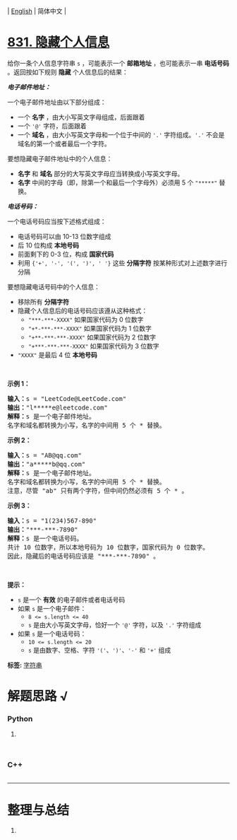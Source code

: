 | [English](README_EN.md) | 简体中文 |

# [831. 隐藏个人信息](https://leetcode.cn/problems/masking-personal-information)
<p>给你一条个人信息字符串 <code>s</code> ，可能表示一个 <strong>邮箱地址</strong> ，也可能表示一串 <strong>电话号码</strong> 。返回按如下规则 <strong>隐藏</strong> 个人信息后的结果：</p>

<p><em><strong>电子邮件地址：</strong></em></p>

<p>一个电子邮件地址由以下部分组成：</p>

<ul>
	<li>一个 <strong>名字</strong> ，由大小写英文字母组成，后面跟着</li>
	<li>一个 <code>'@'</code> 字符，后面跟着</li>
	<li>一个 <strong>域名</strong> ，由大小写英文字母和一个位于中间的 <code>'.'</code> 字符组成。<code>'.'</code> 不会是域名的第一个或者最后一个字符。</li>
</ul>

<p>要想隐藏电子邮件地址中的个人信息：</p>

<ul>
	<li><strong>名字</strong> 和 <strong>域名</strong> 部分的大写英文字母应当转换成小写英文字母。</li>
	<li><strong>名字</strong> 中间的字母（即，除第一个和最后一个字母外）必须用 5 个 <code>"*****"</code> 替换。</li>
</ul>

<p><em><strong>电话号码：</strong></em></p>

<p>一个电话号码应当按下述格式组成：</p>

<ul>
	<li>电话号码可以由 10-13 位数字组成</li>
	<li>后 10 位构成 <strong>本地号码</strong></li>
	<li>前面剩下的 0-3 位，构成 <strong>国家代码</strong></li>
	<li>利用 <code>{'+', '-', '(', ')', ' '}</code> 这些 <strong>分隔字符</strong> 按某种形式对上述数字进行分隔</li>
</ul>

<p>要想隐藏电话号码中的个人信息：</p>

<ul>
	<li>移除所有 <strong>分隔字符</strong></li>
	<li>隐藏个人信息后的电话号码应该遵从这种格式：
	<ul>
		<li><code>"***-***-XXXX"</code> 如果国家代码为 0 位数字</li>
		<li><code>"+*-***-***-XXXX"</code> 如果国家代码为 1 位数字</li>
		<li><code>"+**-***-***-XXXX"</code> 如果国家代码为 2 位数字</li>
		<li><code>"+***-***-***-XXXX"</code> 如果国家代码为 3 位数字</li>
	</ul>
	</li>
	<li><code>"XXXX"</code> 是最后 4 位 <strong>本地号码</strong></li>
</ul>
&nbsp;

<div class="top-view__1vxA">
<div class="original__bRMd">
<div>
<p><strong>示例 1：</strong></p>

<pre>
<strong>输入：</strong>s = "LeetCode@LeetCode.com"
<strong>输出：</strong>"l*****e@leetcode.com"
<strong>解释：</strong>s 是一个电子邮件地址。
名字和域名都转换为小写，名字的中间用 5 个 * 替换。
</pre>

<p><strong>示例 2：</strong></p>

<pre>
<strong>输入：</strong>s = "AB@qq.com"
<strong>输出：</strong>"a*****b@qq.com"
<strong>解释：</strong>s 是一个电子邮件地址。
名字和域名都转换为小写，名字的中间用 5 个 * 替换。
注意，尽管 "ab" 只有两个字符，但中间仍然必须有 5 个 * 。
</pre>

<p><strong>示例 3：</strong></p>

<pre>
<strong>输入：</strong>s = "1(234)567-890"
<strong>输出：</strong>"***-***-7890"
<strong>解释：</strong>s 是一个电话号码。
共计 10 位数字，所以本地号码为 10 位数字，国家代码为 0 位数字。
因此，隐藏后的电话号码应该是 "***-***-7890" 。
</pre>

<p>&nbsp;</p>

<p><strong>提示：</strong></p>

<ul>
	<li><code>s</code> 是一个 <strong>有效</strong> 的电子邮件或者电话号码</li>
	<li>如果 <code>s</code> 是一个电子邮件：
	<ul>
		<li><code>8 &lt;= s.length &lt;= 40</code></li>
		<li><code>s</code> 是由大小写英文字母，恰好一个 <code>'@'</code> 字符，以及 <code>'.'</code> 字符组成</li>
	</ul>
	</li>
	<li>如果 <code>s</code> 是一个电话号码：
	<ul>
		<li><code>10 &lt;= s.length &lt;= 20</code></li>
		<li><code>s</code> 是由数字、空格、字符 <code>'('</code>、<code>')'</code>、<code>'-'</code> 和 <code>'+'</code> 组成</li>
	</ul>
	</li>
</ul>
</div>
</div>
</div>

**标签:**  [字符串](https://leetcode.cn/tag/string) 
# 解题思路 √

### Python

1. 

```python

```


```python

```

### C++

```cpp

```

---



# 整理与总结

1. 